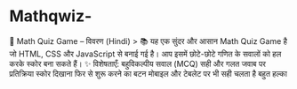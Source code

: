 # Mathqwiz-
 📄 Math Quiz Game – विवरण (Hindi)  > 📚 यह एक सुंदर और आसान Math Quiz Game है जो HTML, CSS और JavaScript से बनाई गई है। आप इसमें छोटे-छोटे गणित के सवालों को हल करके स्कोर बना सकते हैं।    ✨ विशेषताएँ:  बहुविकल्पीय सवाल (MCQ)  सही और गलत जवाब पर प्रतिक्रिया  स्कोर दिखाना  फिर से शुरू करने का बटन  मोबाइल और टेबलेट पर भी सही चलता है  बहुत हल्का 
